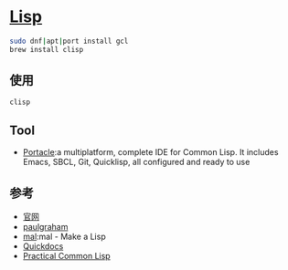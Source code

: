 # [Lisp](https://common-lisp.net/)

```sh
sudo dnf|apt|port install gcl
brew install clisp
```

## 使用

```sh
clisp
```

## Tool

* [Portacle](https://portacle.github.io/):a multiplatform, complete IDE for Common Lisp. It includes Emacs, SBCL, Git, Quicklisp, all configured and ready to use

## 参考

* [官网](http://lisp-lang.org/)
* [paulgraham](http://www.paulgraham.com/lisp.html)
* [mal](https://github.com/kanaka/mal):mal - Make a Lisp
* [Quickdocs](http://quickdocs.org)
* [Practical Common Lisp](http://www.gigamonkeys.com/book/)
